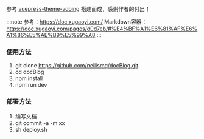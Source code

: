 参考 [vuepress-theme-vdoing](https://github.com/xugaoyi/vuepress-theme-vdoing) 搭建而成，感谢作者的付出！

:::note
参考：<https://doc.xugaoyi.com/>
Markdown容器：<https://doc.xugaoyi.com/pages/d0d7eb/#%E4%BF%A1%E6%81%AF%E6%A1%86%E5%AE%B9%E5%99%A8>
:::

### 使用方法
1. git clone https://github.com/neilismq/docBlog.git
2. cd docBlog
3. npm install
4. npm run dev

### 部署方法
1. 编写文档
2. git commit -a -m xx
3. sh deploy.sh
